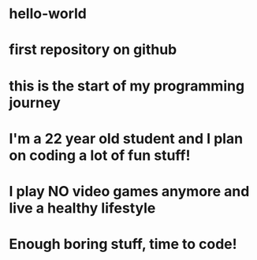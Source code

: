 # hello-world
# first repository on github
# this is the start of my programming journey
# I'm a 22 year old student and I plan on coding a lot of fun stuff!
# I play NO video games anymore and live a healthy lifestyle
# Enough boring stuff, time to code!
